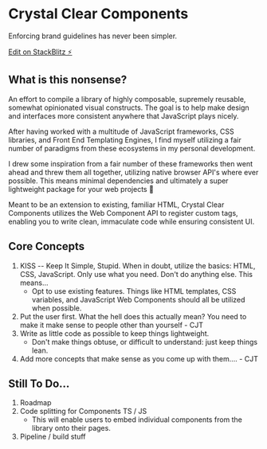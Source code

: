 # Crystal Clear Components

Enforcing brand guidelines has never been simpler.

[Edit on StackBlitz ⚡️](https://stackblitz.com/edit/vitejs-vite-uxyxoy)

## What is this nonsense?

An effort to compile a library of highly composable, supremely reusable, somewhat opinionated visual constructs. The goal is to help make design and interfaces more consistent anywhere that JavaScript plays nicely.

After having worked with a multitude of JavaScript frameworks, CSS libraries, and Front End Templating Engines, I find myself utilizing a fair number of paradigms from these ecosystems in my personal development.

I drew some inspiration from a fair number of these frameworks then went ahead and threw them all together, utilizing native browser API's where ever possible. This means minimal dependencies and ultimately a super lightweight package for your web projects 🙂

Meant to be an extension to existing, familiar HTML, Crystal Clear Components utilizes the Web Component API to register custom tags, enabling you to write clean, immaculate code while ensuring consistent UI.

## Core Concepts

1. KISS -- Keep It Simple, Stupid.
   When in doubt, utilize the basics: HTML, CSS, JavaScript. Only use what you need. Don't do anything else. This means...
   - Opt to use existing features. Things like HTML templates, CSS variables, and JavaScript Web Components should all be utilized when possible.
2. Put the user first.
   What the hell does this actually mean? You need to make it make sense to people other than yourself - CJT
3. Write as little code as possible to keep things lightweight.
   - Don't make things obtuse, or difficult to understand: just keep things lean.
4. Add more concepts that make sense as you come up with them.... - CJT

## Still To Do...

1. Roadmap
2. Code splitting for Components TS / JS
   - This will enable users to embed individual components from the library onto their pages.
3. Pipeline / build stuff
